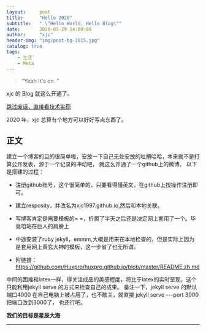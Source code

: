 ```yaml
---
layout:     post
title:      "Hello 2020"
subtitle:   " \"Hello World, Hello Blog\""
date:       2020-05-29 14:00:00
author:     "xjc"
header-img: "img/post-bg-2015.jpg"
catalog: true
tags:
    - 生活
    - Meta
---
```


> “Yeah It's on. ”


xjc 的 Blog 就这么开通了。

[跳过废话，直接看技术实现 ](#build) 

2020 年，xjc 总算有个地方可以好好写点东西了。



<p id = "build"></p>

## 正文

建立一个博客的目的很简单啦，安放一下自己无处安放的吐槽哈哈，本来就不是打算公开发表，源于一个记录的冲动吧，
就这么开通了一个github上的微博。
以下是搭建的过程：

* 注册github账号，这个很简单的，只要看得懂英文，在github上按操作注册即可。
* 建立resposity，并改名为xjc1997.github.io,然后和本地关联。
* 写博客肯定是需要模板的= =，折腾了半天之后还是决定网上套用了一个。毕竟咱站在巨人的肩膀上
* 中途安装了ruby jekyll，emmm,大概是用来在本地检查的，但是实际上因为是套用网上黄玄大神的模板，这一步省了也无所谓。

* 附链接：https://github.com/Huxpro/huxpro.github.io/blob/master/README.zh.md

中间的困难和latex一样，得关注成品的美感程度，将比于latex的实时呈现，这个只能利用jekyll serve 的方式来检查自己的成果。
备注一下，jekyll serve 的默认端口4000 在自己电脑上被占用了，也不敢关，就直接 jekyll serve ---port 3000 把端口改到3000了，
也还行吧。

**我们的目标是星辰大海**





---




